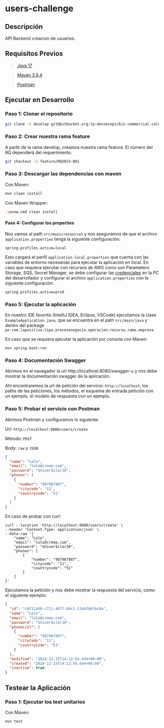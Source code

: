 # users-challenge

## Descripción

API Backend creacion de usuarios.

## Requisitos Previos

> [Java 17](https://www.oracle.com/java/technologies/javase/jdk17-archive-downloads.html)

> [Maven 3.9.4](https://archive.apache.org/dist/maven/maven-3/3.9.4/binaries/)

> [Postman](https://www.postman.com/downloads/)



## Ejecutar en Desarrollo

### Paso 1: Clonar el repositorio

```sh
git clone -b develop git@bitbucket.org:lp-devsecops/biz-commercial-calculate-quote-vida-lpv-v1.git
```

### Paso 2: Crear nuestra rama feature

A partir de la rama develop, creamos nuestra rama feature. El número del RQ dependerá del requerimiento.

```sh
git checkout -b feature/RQ2023-001
```

### Paso 3: Descargar las dependencias con maven
Con Maven:

```sh
mvn clean install
```
Con Maven Wrapper:

```sh
.\mvnw.cmd clean install
```

#### Paso 4: Configurar los properties

Nos vamos al path `src/main/resources` y nos aseguramos de que el archivo `application.properties` tenga la siguiente configuración:

```properties
spring.profiles.active=local
```

Esto cargará el perfil `application-local.properties` que cuenta con las variables de entorno necesarias para ejecutar la aplicación en local.
En caso que requiera ejecutar con recursos de AWS como son Parameters Storage, SQS, Secret Manager, se debe configurar las [credenciales](https://docs.aws.amazon.com/cli/latest/userguide/cli-configure-files.html?icmpid=docs_sso_user_portal)  en la PC del desarrollador y configurar el archivo `application.properties` con la siguiente configuración:

```properties
spring.profiles.active=prod
```


### Paso 5: Ejecutar la aplicación

En nuestro IDE favorito (IntelliJ IDEA, Eclipse, VSCode) ejecutamos la clase `ExampleApplication.java`, que se encuentra en el path `src/main/java` y dentro del package `pe.com.lapositiva.tipo.procesonegocio.operacion.recurso.ramo.empresa`

En caso que se requiera ejecutar la aplicación por consola con Maven:

```ssh
mvn spring-boot:run
```



### Paso 4: Documentación Swagger

Abrimos en el navegador la url http://localhost:8080/swagger-u y nos debe mostrar la documentación swagger de la aplicación.

Ahí encontraremos la url de petición del servicio: `http://localhost`, los paths de las peticiones, los métodos, el esquema de entrada petición con un ejemplo, el modelo de respuesta con un ejemplo.

### Paso 5: Probar el servicio con Postman

Abrimos Postman y configuramos lo siguiente:

Url: `http://localhost:8080/users/create`

Método: `POST`

Body: `raw` y `JSON`

```json
{
  "name": "Lolo",
  "email": "lolo@crema.com",
  "password": "Univer$itar10",
  "phones": [
    {
      "number": "987987987",
      "citycode": "11",
      "countrycode": "51"
    }
  ]
}
```

En caso de probar con curl:

```ssh
curl --location 'http://localhost:8080/users/create' \
--header 'Content-Type: application/json' \
--data-raw '{
    "name": "Lolo",
    "email": "lolo@crema.com",
    "password": "Univer$itar10",
    "phones": [
        {
            "number": "987987987",
            "citycode": "11",
            "countrycode": "51"
        }
    ]
}'
```

Ejecutamos la petición y nos debe mostrar la respuesta del servicio, como el siguiente ejemplo:

```json
{
  "id": "c0f11a50-c711-4677-84c1-53a6f06fbc0a",
  "name": "Lolo",
  "email": "lolo@crema.com",
  "password": "Univer$itar10",
  "phoneList": [
    {
      "number": "987987987",
      "cityCode": "11",
      "countryCode": "51"
    }
  ],
  "modified": "2024-12-15T14:12:54.644+00:00",
  "created": "2024-12-15T14:12:54.644+00:00",
  "isactive": true
}
```

## Testear la Aplicación

### Paso 1: Ejecutar los test unitarios

Con Maven:

```sh
mvn test
```